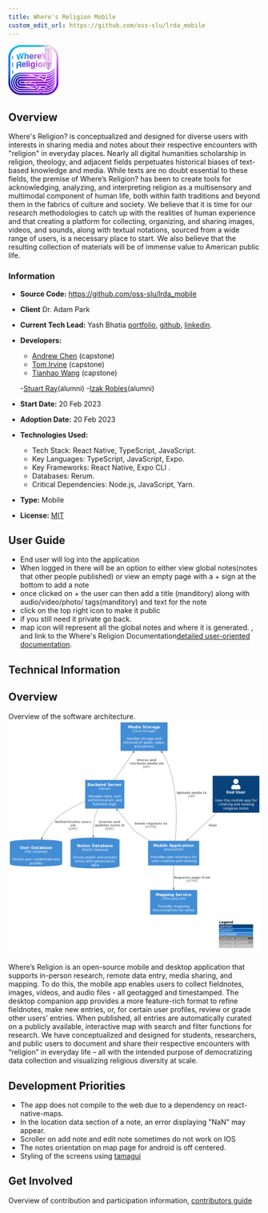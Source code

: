 ```yaml
---
title: Where's Religion Mobile
custom_edit_url: https://github.com/oss-slu/lrda_mobile
---
```



![Alt](100x100.png)

## Overview

 Where's Religion? is conceptualized and designed for diverse users with interests in sharing media and notes about their respective encounters with "religion" in everyday places. Nearly all digital humanities scholarship in religion, theology, and adjacent fields perpetuates historical biases of text-based knowledge and media. While texts are no doubt essential to these fields, the premise of Where’s Religion? has been to create tools for acknowledging, analyzing, and interpreting religion as a multisensory and multimodal component of human life, both within faith traditions and beyond them in the fabrics of culture and society. We believe that it is time for our research methodologies to catch up with the realities of human experience and that creating a platform for collecting, organizing, and sharing images, videos, and sounds, along with textual notations, sourced from a wide range of users, is a necessary place to start. We also believe that the resulting collection of materials will be of immense value to American public life.

### Information

- **Source Code:** <https://github.com/oss-slu/lrda_mobile>
- **Client** Dr. Adam Park
- **Current Tech Lead:** Yash Bhatia [portfolio](https://yashb196.github.io/yashb196/), [github](https://github.com/yashb196), [linkedin](https://www.linkedin.com/in/yashbhatia238/).
- **Developers:**
  - [Andrew Chen](https://github.com/AndchooChen) (capstone)
  - [Tom Irvine](https://github.com/irvinet20) (capstone)
  - [Tianhao Wang](https://github.com/SamSam9812) (capstone)

  -[Stuart Ray](https://github.com/Stuartwastaken)(alumni)
  -[Izak Robles](https://github.com/izakrobles)(alumni)
- **Start Date:** 20 Feb 2023
- **Adoption Date:** 20 Feb 2023
- **Technologies Used:** 
  - Tech Stack: React Native, TypeScript, JavaScript​​.
  - Key Languages: TypeScript, JavaScript, Expo​​​​.
  - Key Frameworks: React Native, Expo CLI ​​.
  - Databases: Rerum.
  - Critical Dependencies: Node.js, JavaScript, Yarn.
- **Type:** Mobile
- **License:** [MIT](https://opensource.org/license/mit/)

## User Guide

- End user will log into the application 
- When logged in there will be an option to either view global notes(notes that other people published) or view an empty page with a + sign at the bottom to add a note 
- once clicked on + the user can then add a title (manditory) along with audio/video/photo/ tags(manditory) and text for the note 
- click on the top right icon to make it public
- if you still need it private go back.
- map icon will represent all the global notes and where it is generated.
, and link to the Where's Religion Documentation[detailed user-oriented documentation](https://github.com/oss-slu/lrda_mobile/blob/main/README.md).

## Technical Information

## Overview
Overview of the software architecture.
![Software Architecture](architecture.png)

Where’s Religion is an open-source mobile and desktop application that supports in-person research, remote data entry, media sharing, and mapping. To do this, the mobile app enables users to collect fieldnotes, images, videos, and audio files - all geotagged and timestamped. The desktop companion app provides a more feature-rich format to refine fieldnotes, make new entries, or, for certain user profiles, review or grade other users’ entries. When published, all entries are automatically curated on a publicly available, interactive map with search and filter functions for research. We have conceptualized and designed for students, researchers, and public users to document and share their respective encounters with “religion” in everyday life – all with the intended purpose of democratizing data collection and visualizing religious diversity at scale.

## Development Priorities

- The app does not compile to the web due to a dependency on react-native-maps.
- In the location data section of a note, an error displaying "NaN" may appear.
- Scroller on add note and edit note sometimes do not work on IOS
- The notes orientation on map page for android is off centered.
- Styling of the screens using [tamagui](https://tamagui.dev/)

## Get Involved

Overview of contribution and participation information, [contributors guide](https://github.com/oss-slu/lrda_mobile/blob/main/README.md)
